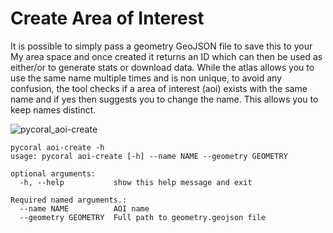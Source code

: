 # Create Area of Interest

It is possible to simply pass a geometry GeoJSON file to save this to your My area space and once created it returns an ID which can then be used as either/or to generate stats or download data. While the atlas allows you to use the same name multiple times and is non unique, to avoid any confusion, the tool checks if a area of interest (aoi) exists with the same name and if yes then suggests you to change the name. This allows you to keep names distinct.

![pycoral_aoi-create](https://user-images.githubusercontent.com/6677629/118433354-69bdc880-b6a0-11eb-94d8-312a725fa29e.gif)

```
pycoral aoi-create -h
usage: pycoral aoi-create [-h] --name NAME --geometry GEOMETRY

optional arguments:
  -h, --help           show this help message and exit

Required named arguments.:
  --name NAME          AOI name
  --geometry GEOMETRY  Full path to geometry.geojson file
```
